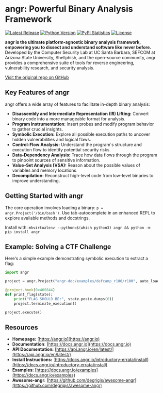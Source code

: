 # angr: Powerful Binary Analysis Framework

[![Latest Release](https://img.shields.io/pypi/v/angr.svg)](https://pypi.python.org/pypi/angr/)
[![Python Version](https://img.shields.io/pypi/pyversions/angr)](https://pypi.python.org/pypi/angr/)
[![PyPI Statistics](https://img.shields.io/pypi/dm/angr.svg)](https://pypistats.org/packages/angr)
[![License](https://img.shields.io/github/license/angr/angr.svg)](https://github.com/angr/angr/blob/master/LICENSE)

**angr is the ultimate platform-agnostic binary analysis framework, empowering you to dissect and understand software like never before.** Developed by the Computer Security Lab at UC Santa Barbara, SEFCOM at Arizona State University, Shellphish, and the open-source community, angr provides a comprehensive suite of tools for reverse engineering, vulnerability research, and security analysis.

[Visit the original repo on GitHub](https://github.com/angr/angr)

## Key Features of angr

angr offers a wide array of features to facilitate in-depth binary analysis:

*   **Disassembly and Intermediate Representation (IR) Lifting:** Convert binary code into a more manageable format for analysis.
*   **Program Instrumentation:** Insert probes and modify program behavior to gather crucial insights.
*   **Symbolic Execution:** Explore all possible execution paths to uncover hidden vulnerabilities and logical flaws.
*   **Control-Flow Analysis:** Understand the program's structure and execution flow to identify potential security risks.
*   **Data-Dependency Analysis:** Trace how data flows through the program to pinpoint sources of sensitive information.
*   **Value-Set Analysis (VSA):** Reason about the possible values of variables and memory locations.
*   **Decompilation:** Reconstruct high-level code from low-level binaries to improve understanding.

## Getting Started with angr

The core operation involves loading a binary: `p = angr.Project('/bin/bash')`. Use tab-autocomplete in an enhanced REPL to explore available methods and docstrings.

Install with: `mkvirtualenv --python=$(which python3) angr && python -m pip install angr`

## Example: Solving a CTF Challenge

Here's a simple example demonstrating symbolic execution to extract a flag:

```python
import angr

project = angr.Project("angr-doc/examples/defcamp_r100/r100", auto_load_libs=False)

@project.hook(0x400844)
def print_flag(state):
    print("FLAG SHOULD BE:", state.posix.dumps(0))
    project.terminate_execution()

project.execute()
```

## Resources

*   **Homepage:** [https://angr.io](https://angr.io)
*   **Documentation:** [https://docs.angr.io](https://docs.angr.io)
*   **API Documentation:** [https://api.angr.io/en/latest/](https://api.angr.io/en/latest/)
*   **Install Instructions:** [https://docs.angr.io/introductory-errata/install](https://docs.angr.io/introductory-errata/install)
*   **Examples:** [https://docs.angr.io/examples](https://docs.angr.io/examples)
*   **Awesome-angr:** [https://github.com/degrigis/awesome-angr](https://github.com/degrigis/awesome-angr)